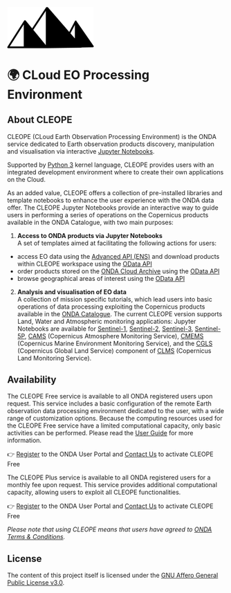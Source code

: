 <img src="./Trials/media/Cleope_logo.PNG" alt="drawing" width="200"/>

# 🌍 CLoud EO Processing Environment

## About CLEOPE
CLEOPE (CLoud Earth Observation Processing Environment) is the ONDA service dedicated to Earth observation products discovery, manipulation and visualisation via interactive [Jupyter Notebooks](https://jupyter.org/).

Supported by [Python 3](https://www.python.org/) kernel language, CLEOPE provides users with an integrated development environment where to create their own applications on the Cloud.

As an added value, CLEOPE offers a collection of pre-installed libraries and template notebooks to enhance the user experience with the ONDA data offer. 
The CLEOPE Jupyter Notebooks provide an interactive way to guide users in performing a series of operations on the Copernicus products available in the ONDA Catalogue, with two main purposes:

1) **Access to ONDA products via Jupyter Notebooks** <br>
A set of templates aimed at facilitating the following actions for users: 
 - access EO data using the [Advanced API (ENS)](https://www.onda-dias.eu/cms/knowledge-base/adapi-introduction/) and download products within CLEOPE workspace using the [OData API](https://www.onda-dias.eu/cms/knowledge-base/odata-odata-open-data-protocol/)
 - order products stored on the [ONDA Cloud Archive](https://www.onda-dias.eu/cms/knowledge-base/cloudarchive-overview/) using the [OData API](https://www.onda-dias.eu/cms/knowledge-base/odata-odata-open-data-protocol/)
 - browse geographical areas of interest using the [OData API](https://www.onda-dias.eu/cms/knowledge-base/odata-odata-open-data-protocol/)
 
2) **Analysis and visualisation of EO data** <br>
A collection of mission specific tutorials, which lead users into basic operations of data processing exploiting the Copernicus products available in the [ONDA Catalogue](https://catalogue.onda-dias.eu/catalogue/).
The current CLEOPE version supports Land, Water and Atmospheric monitoring applications: Jupyter Notebooks are available for [Sentinel-1](https://www.onda-dias.eu/cms/data/catalogue/sentinel-1/), [Sentinel-2](https://www.onda-dias.eu/cms/data/catalogue/sentinel-2/), [Sentinel-3](https://www.onda-dias.eu/cms/data/catalogue/sentinel-3/), [Sentinel-5P](https://www.onda-dias.eu/cms/data/catalogue/sentinel-5p/), [CAMS](https://www.onda-dias.eu/cms/data/catalogue/cams/) (Copernicus Atmosphere Monitoring Service), [CMEMS](https://www.onda-dias.eu/cms/data/catalogue/cmems/) (Copernicus Marine Environment Monitoring Service), and the [CGLS](https://www.onda-dias.eu/cms/data/catalogue/clms/) (Copernicus Global Land Service) component of [CLMS](https://www.onda-dias.eu/cms/data/catalogue/clms/) (Copernicus Land Monitoring Service).

## Availability
The CLEOPE Free service is available to all ONDA registered users upon request.
This service includes a basic configuration of the remote Earth observation data processing environment dedicated to the user, with a wide range of customization options. Because the computing resources used for the CLEOPE Free service have a limited computational capacity, only basic activities can be performed. Please read the [User Guide](userguide.md) for more information.

👉 [Register](https://onda-dias.eu/userportal/self-registration) to the ONDA User Portal and [Contact Us](https://www.onda-dias.eu/cms/contact-us/) to activate CLEOPE Free

The CLEOPE Plus service is available to all ONDA registered users for a monthly fee upon request.
This service provides additional computational capacity, allowing users to exploit all CLEOPE functionalities. 

👉 [Register](https://onda-dias.eu/userportal/self-registration) to the ONDA User Portal and [Contact Us](https://www.onda-dias.eu/cms/contact-us/) to activate CLEOPE Free

*Please note that using CLEOPE means that users have agreed to [ONDA Terms & Conditions](https://www.onda-dias.eu/cms/terms-and-conditions/).*

## License
The content of this project itself is licensed under the [GNU Affero General Public License v3.0](https://www.gnu.org/licenses/agpl-3.0.en.html).